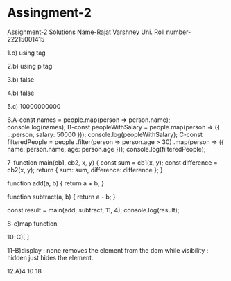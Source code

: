 # Assingment-2



Assignment-2 Solutions 
Name-Rajat Varshney
Uni. Roll number-22215001415

1.b) using tag

2.b) using p tag 

3.b) false

4.b) false
 
5.c) 10000000000

6.A-const names = people.map(person => person.name);
       console.log(names); 
   B-const peopleWithSalary = people.map(person => ({
      ...person,
      salary: 50000
      }));
      console.log(peopleWithSalary);
  C-const filteredPeople = people
      .filter(person => person.age > 30)
      .map(person => ({
       name: person.name,
       age: person.age
       }));
       console.log(filteredPeople);

7-function main(cb1, cb2, x, y) {
  const sum = cb1(x, y);
  const difference = cb2(x, y);
 return { sum: sum, 
              difference: difference }; 
}

function add(a, b) {
  return a + b;
}

function subtract(a, b) {
  return a - b;
}

const result = main(add, subtract, 11, 4);
console.log(result);

8-c)map function

10-C)[ ] 

11-B)display : none removes the element from the dom while visibility :            hidden just hides the element.

12.A)4 10 18







